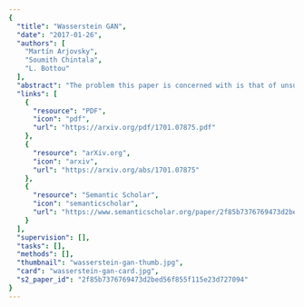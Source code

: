 ```yaml
---
{
  "title": "Wasserstein GAN",
  "date": "2017-01-26",
  "authors": [
    "Martín Arjovsky",
    "Soumith Chintala",
    "L. Bottou"
  ],
  "abstract": "The problem this paper is concerned with is that of unsupervised learning. Mainly, what does it mean to learn a probability distribution? The classical answer to this is to learn a probability density. This is often done by defining a parametric family of densities (Pθ)θ∈Rd and finding the one that maximized the likelihood on our data: if we have real data examples {x}i=1, we would solve the problem",
  "links": [
    {
      "resource": "PDF",
      "icon": "pdf",
      "url": "https://arxiv.org/pdf/1701.07875.pdf"
    },
    {
      "resource": "arXiv.org",
      "icon": "arxiv",
      "url": "https://arxiv.org/abs/1701.07875"
    },
    {
      "resource": "Semantic Scholar",
      "icon": "semanticscholar",
      "url": "https://www.semanticscholar.org/paper/2f85b7376769473d2bed56f855f115e23d727094"
    }
  ],
  "supervision": [],
  "tasks": [],
  "methods": [],
  "thumbnail": "wasserstein-gan-thumb.jpg",
  "card": "wasserstein-gan-card.jpg",
  "s2_paper_id": "2f85b7376769473d2bed56f855f115e23d727094"
}
---
```


